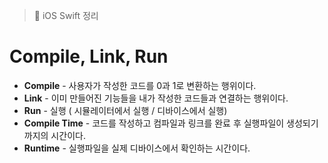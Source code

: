   > 📝 iOS Swift 정리
    
  # Compile, Link, Run


- **Compile**  - 사용자가 작성한 코드를 0과 1로 변환하는 행위이다.
- **Link** - 이미 만들어진 기능들을 내가 작성한 코드들과 연결하는 행위이다.
- **Run** - 실행 ( 시뮬레이터에서 실행 / 디바이스에서 실행)
- **Compile Time** - 코드를 작성하고 컴파일과 링크를 완료 후 실행파일이 생성되기까지의 시간이다.
- **Runtime** - 실행파일을 실제 디바이스에서 확인하는 시간이다.
